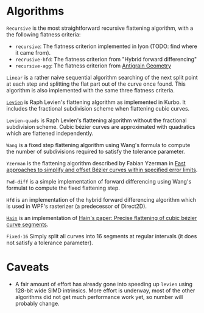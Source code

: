 # Algorithms

`Recursive` is the most straightforward recursive flattening algorithm, with a the following flatness criteria:
 - `recursive`: The flatness criterion implemented in lyon (TODO: find where it came from).
 - `recrusive-hfd`: The flatness criterion from "Hybrid forward differencing"
 - `recursive-agg`: The flatness criterion from [Antigrain Geometry](https://agg.sourceforge.net/antigrain.com/research/adaptive_bezier/index.html)

`Linear` is a rather naive sequential algorithm searching of the next split point at each step and splitting the flat part out of the curve once found. This algorithm is also implemented with the same three flatness criteria.

[`Levien`](levien.md) is Raph Levien's flattening algorithm as implemented in Kurbo. It includes the fractional subdivision scheme when flattening cubic curves.

`Levien-quads` is Raph Levien's flattening algorithm without the fractional subdivision scheme. Cubic bézier curves are approximated with quadratics which are flattened independently.

`Wang` is a fixed step flattening algorithm using Wang's formula to compute the number of subdivisions required to satisfy the tolerance parameter.

`Yzerman` is the flattening algorithm described by Fabian Yzerman in [Fast approaches to simplify and offset Bézier curves within specified error limits](https://blend2d.com/research/simplify_and_offset_bezier_curves.pdf).

`Fwd-diff` is a simple implementation of forward differencing using Wang's formulat to compute the fixed flattening step.

`Hfd` is an implementation of the hybrid forward differencing algorithm which is used in WPF's rasterizer (a predecessor of Direct2D).

[`Hain`](hain.md) is an implementation of [Hain's paper: Precise flattening of cubic bézier curve segments](http://sibgrapi.sid.inpe.br/col/sid.inpe.br/banon/2004/08.13.18.12/doc/BezierOffsetRendering.pdf).

`Fixed-16` Simply split all curves into 16 segments at regular intervals (it does not satisfy a tolerance parameter).

# Caveats

- A fair amount of effort has already gone into speeding up `levien` using 128-bit wide SIMD intrinsics. More effort is underway, most of the other algorithms did not get much performance work yet, so number will probably change.
